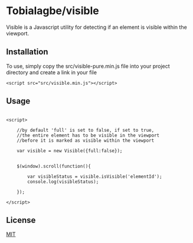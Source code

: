 # Tobialagbe/visible

Visible is a Javascript utility for detecting if an element is visible within the viewport.

## Installation

To use, simply copy the src/visible-pure.min.js file into your project directory and create a link in your file 

```script
<script src="src/visible.min.js"></script>
```

## Usage

```script

<script>

    //by default 'full' is set to false, if set to true,
    //the entire element has to be visible in the viewport
    //before it is marked as visible within the viewport

    var visible = new Visible({full:false});


    $(window).scroll(function(){
        
        var visibleStatus = visible.isVisible('elementId');
        console.log(visibleStatus);

    });

</script>

```


## License
[MIT](https://choosealicense.com/licenses/mit/)